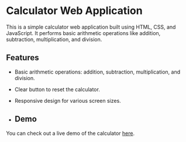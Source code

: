 # Calculator Web Application

This is a simple calculator web application built using HTML, CSS, and JavaScript. It performs basic arithmetic operations like addition, subtraction, multiplication, and division.

## Features

- Basic arithmetic operations: addition, subtraction, multiplication, and division.
- Clear button to reset the calculator.
- Responsive design for various screen sizes.

- ## Demo

You can check out a live demo of the calculator [here](#).
